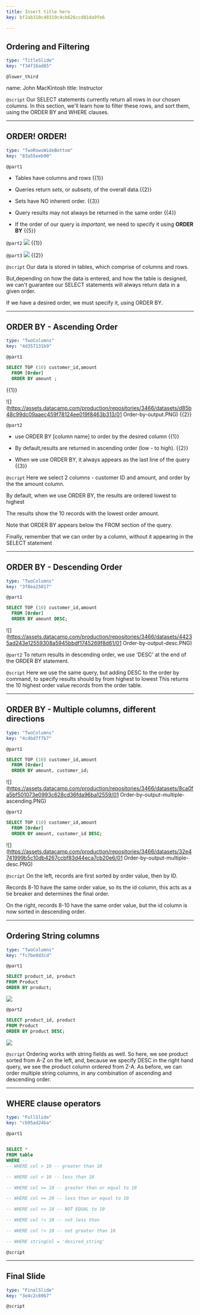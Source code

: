 ```yaml
---
title: Insert title here
key: bf2ab310c48319c4cb626ccd81da9fe6

---
```

## Ordering and Filtering

```yaml
type: "TitleSlide"
key: "f34f16ad85"
```

`@lower_third`

name: John MacKintosh
title: Instructor


`@script`
Our SELECT statements  currently return all rows in our chosen columns. In this section, we'll learn how to filter these rows, and sort them, using the ORDER BY and WHERE clauses.


---
## ORDER! ORDER!

```yaml
type: "TwoRowsWideBottom"
key: "83a55eeb90"
```

`@part1`
- Tables have columns and rows {{1}}

- Queries return _sets_, or _subsets_, of the overall data.{{2}}

- Sets  have NO inherent order. {{3}}

- Query results may not always be returned in the same order  {{4}}

- If the order of our query is _important_, we need to specify it using **ORDER BY** {{5}}


`@part2`
![](https://assets.datacamp.com/production/repositories/3466/datasets/6a7185129b4f4630129e6c28e43b95b465795243/spreadsheet-147749_640.png) {{1}}


`@part3`
![](https://assets.datacamp.com/production/repositories/3466/datasets/73c487f1801a9db8393081bc190cd834ad4140dc/venn-diagram-41218_640.png) {{2}}


`@script`
Our data is stored in tables, which comprise of columns and rows.

But,depending on how the data is entered, and how the table is designed, we can't guarantee our SELECT statements will always return data in a given order.

If we have a desired order, we must specify it, using ORDER BY.


---
## ORDER BY - Ascending Order

```yaml
type: "TwoColumns"
key: "4d357131b9"
```

`@part1`
```SQL
SELECT TOP (10) customer_id,amount
  FROM [Order]
  ORDER BY amount ; 
```
{{1}}

![](https://assets.datacamp.com/production/repositories/3466/datasets/d85b48c99dc09aaec459f78124ee019f8463b313/01 Order-by-output.PNG) {{2}}


`@part2`
- use ORDER BY [column name] to order by the desired column {{1}}

- By default,results are returned in ascending order (low - to high). {{2}}

- When we use ORDER BY, it always appears as the last line of the query {{3}}


`@script`
Here we select 2 columns  - customer ID and amount, and order by the the amount column. 
 
By default, when we use ORDER BY, the results are ordered lowest to highest

The results show the 10 records with the lowest order amount.

Note that ORDER BY appears below the FROM section of the query.

Finally, remember that we can order by a column, without it appearing in the SELECT statement


---
## ORDER BY - Descending Order

```yaml
type: "TwoColumns"
key: "3f8ea25017"
```

`@part1`
```SQL
SELECT TOP (10) customer_id,amount
  FROM [Order]
  ORDER BY amount DESC;
```

![](https://assets.datacamp.com/production/repositories/3466/datasets/44235ad243e12559308a5945bbdf1745269f8d61/01 Order-by-output-desc.PNG)


`@part2`
To return results in descending order, we use 'DESC' at the end of the ORDER BY statement.


`@script`
Here we use the same query, but adding DESC to the order by command, to specify results should by from highest to lowest
This returns the 10 highest order value records from the order table.


---
## ORDER BY - Multiple columns, different directions

```yaml
type: "TwoColumns"
key: "4c4bd7f7b7"
```

`@part1`
```SQL
SELECT TOP (10) customer_id,amount
  FROM [Order]
  ORDER BY amount, customer_id;
```

![](https://assets.datacamp.com/production/repositories/3466/datasets/8ca0fa5bf501073e0993c628cd36fda96ba12559/01 Order-by-output-multiple-ascending.PNG)


`@part2`
```SQL
SELECT TOP (10) customer_id,amount
  FROM [Order]
  ORDER BY amount, customer_id DESC;
```
![](https://assets.datacamp.com/production/repositories/3466/datasets/32e4741999b5c10db4267ccbf83d44eca7cb20e6/01 Order-by-output-multiple-desc.PNG)


`@script`
On the left, records are first sorted by order value, then by ID. 

Records 8-10 have the same order value, so its the id column, this acts as a tie breaker and determines the final order.

On the right, records 8-10 have the same order value, but the id column is now sorted in descending order.


---
## Ordering String columns

```yaml
type: "TwoColumns"
key: "fc7be0d3cd"
```

`@part1`
```SQL
SELECT product_id, product
FROM Product
ORDER BY product;
```
![](https://assets.datacamp.com/production/repositories/3466/datasets/87d97067b4ce46c95a8b94be86a7c67b7a96c12e/01-string-ascending.PNG)


`@part2`
```SQL
SELECT product_id, product
FROM Product
ORDER BY product DESC;
```
![](https://assets.datacamp.com/production/repositories/3466/datasets/1e3830266d5a038b70112a8aab7c6b03b198bd5c/01-string-descending.PNG)


`@script`
Ordering works with string fields as well. So here, we see product sorted from A-Z on the left, and, because we specify DESC in the right hand query, we see the product column ordered from Z-A. 
As before, we can order multiple string columns, in any combination of ascending and descending order.


---
## WHERE clause operators 

```yaml
type: "FullSlide"
key: "cb95ad24ba"
```

`@part1`
```SQL

SELECT * 
FROM table 
WHERE -- 
-- WHERE col > 10 -- greater than 10

-- WHERE col < 10 -- less than 10

-- WHERE col >= 10 -- greater than or equal to 10

-- WHERE col <= 20 -- less than or equal to 10

-- WHERE col <> 10 -- NOT EQUAL to 10

-- WHERE col !< 10 -- not less than

-- WHERE col !> 10 -- not greater than 10

-- WHERE stringCol = 'desired_string'

```


`@script`



---
## Final Slide

```yaml
type: "FinalSlide"
key: "3e4c2c69b7"
```

`@script`


